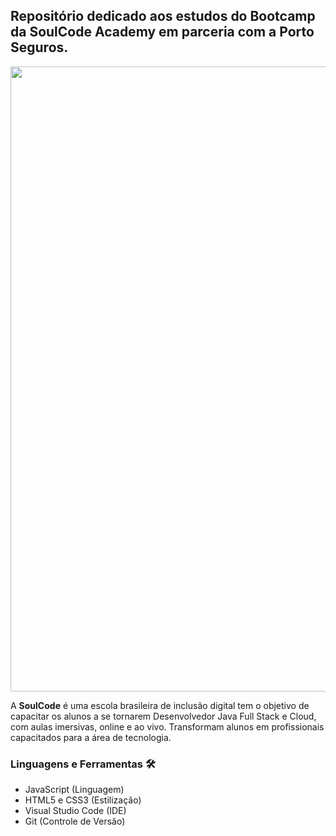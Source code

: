 <h2>Repositório dedicado aos estudos do Bootcamp da SoulCode Academy em parceria com a Porto Seguros. </h2>
<img width="1000px" src="https://imgur.com/H80get6" />
<br>
<p>A <strong>SoulCode</strong> é uma escola brasileira de inclusão digital tem o objetivo de capacitar os alunos a se tornarem Desenvolvedor Java Full Stack e Cloud, com aulas imersivas, online e ao vivo. Transformam alunos em profissionais capacitados para a área de tecnologia.</p>



### **Linguagens e Ferramentas** 🛠

-   JavaScript (Linguagem)
-   HTML5 e CSS3 (Estilização)
-   Visual Studio Code (IDE)
-   Git (Controle de Versão)
